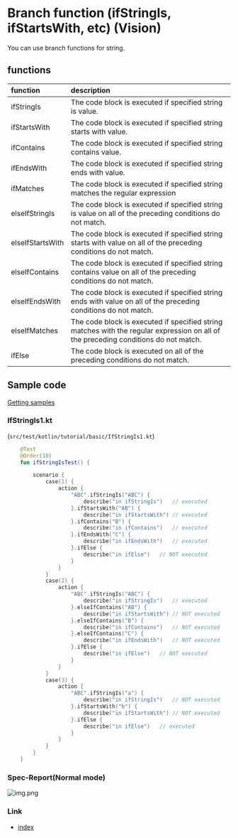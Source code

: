# Branch function (ifStringIs, ifStartsWith, etc) (Vision)

You can use branch functions for string.

## functions

| function         | description                                                                                                                         |
|:-----------------|:------------------------------------------------------------------------------------------------------------------------------------|
| ifStringIs       | The code block is executed if specified string is value.                                                                            |
| ifStartsWith     | The code block is executed if specified string starts with value.                                                                   |
| ifContains       | The code block is executed if specified string contains value.                                                                      |
| ifEndsWith       | The code block is executed if specified string ends with value.                                                                     |
| ifMatches        | The code block is executed if specified string matches the regular expression                                                       |
| elseIfStringIs   | The code block is executed if specified string is value on all of the preceding conditions do not match.                            |
| elseIfStartsWith | The code block is executed if specified string starts with value on all of the preceding conditions do not match.                   |
| elseIfContains   | The code block is executed if specified string contains value on all of the preceding conditions do not match.                      |
| elseIfEndsWith   | The code block is executed if specified string ends with value on all of the preceding conditions do not match.                     |
| elseIfMatches    | The code block is executed if specified string matches with the regular expression on all of the preceding conditions do not match. |
| ifElse           | The code block is executed on all of the preceding conditions do not match.                                                         |

## Sample code

[Getting samples](../../getting_samples.md)

### IfStringIs1.kt

(`src/test/kotlin/tutorial/basic/IfStringIs1.kt`)

```kotlin
    @Test
    @Order(10)
    fun ifStringIsTest() {

        scenario {
            case(1) {
                action {
                    "ABC".ifStringIs("ABC") {
                        describe("in ifStringIs")   // executed
                    }.ifStartsWith("AB") {
                        describe("in ifStartsWith") // executed
                    }.ifContains("B") {
                        describe("in ifContains")   // executed
                    }.ifEndsWith("C") {
                        describe("in ifEndsWith")   // executed
                    }.ifElse {
                        describe("in ifElse")   // NOT executed
                    }
                }
            }
            case(2) {
                action {
                    "ABC".ifStringIs("ABC") {
                        describe("in ifStringIs")   // executed
                    }.elseIfContains("AB") {
                        describe("in ifStartsWith") // NOT executed
                    }.elseIfContains("B") {
                        describe("in ifContains")   // NOT executed
                    }.elseIfContains("C") {
                        describe("in ifEndsWith")   // NOT executed
                    }.ifElse {
                        describe("in ifElse")   // NOT executed
                    }
                }
            }
            case(3) {
                action {
                    "ABC".ifStringIs("a") {
                        describe("in ifStringIs")   // NOT executed
                    }.ifStartsWith("b") {
                        describe("in ifStartsWith") // NOT executed
                    }.ifElse {
                        describe("in ifElse")   // executed
                    }
                }
            }
        }
    }
```

### Spec-Report(Normal mode)

![img.png](../../_images/ifstringis.png)

### Link

- [index](../../../../index.md)

